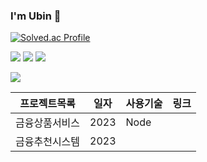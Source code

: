 ### I'm Ubin 👋

[![Solved.ac Profile](http://mazassumnida.wtf/api/v2/generate_badge?boj=dbqls43)](https://solved.ac/dbqls43/)

<img src="https://img.shields.io/badge/Python-6666FF?style=flat-square&logo=firebase&logoColor=white"/> <img src="https://img.shields.io/badge/Java-CC3333?style=flat-square&logo=firebase&logoColor=white"/> <img src="https://img.shields.io/badge/Spring-009900?style=flat-square&logo=firebase&logoColor=white"/>


 <a href="https://kuninyb.tistory.com/" target="_blank"><img src="https://img.shields.io/badge/Blog-996633?style=flat-square&logo=Blog&logoColor=white"/></a>

프로젝트목록 | 일자 | 사용기술 | 링크
------------|------|-------|-----|
금융상품서비스 | 2023 | Node
금융추천시스템 | 2023 | 
